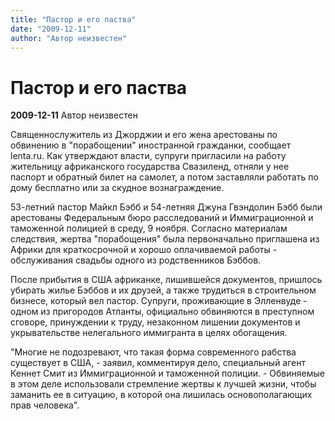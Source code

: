 ```yaml
---
title: "Пастор и его паства"
date: "2009-12-11"
author: "Автор неизвестен"
---
```


# Пастор и его паства

**2009-12-11** Автор неизвестен

Священнослужитель из Джорджии и его жена арестованы по обвинению в "порабощении" иностранной гражданки, сообщает lenta.ru. Как утверждают власти, супруги пригласили на работу жительницу африканского государства Свазиленд, отняли у нее паспорт и обратный билет на самолет, а потом заставляли работать по дому бесплатно или за скудное вознаграждение.

53-летний пастор Майкл Бэбб и 54-летняя Джуна Гвэндолин Бэбб были арестованы Федеральным бюро расследований и Иммиграционной и таможенной полицией в среду, 9 ноября. Согласно материалам следствия, жертва "порабощения" была первоначально приглашена из Африки для краткосрочной и хорошо оплачиваемой работы - обслуживания свадьбы одного из родственников Бэббов.

После прибытия в США африканке, лишившейся документов, пришлось убирать жилье Бэббов и их друзей, а также трудиться в строительном бизнесе, который вел пастор. Супруги, проживающие в Элленвуде - одном из пригородов Атланты, официально обвиняются в преступном сговоре, принуждении к труду, незаконном лишении документов и укрывательстве нелегального иммигранта в целях обогащения.

"Многие не подозревают, что такая форма современного рабства существует в США, - заявил, комментируя дело, специальный агент Кеннет Смит из Иммиграционной и таможенной полиции. - Обвиняемые в этом деле использовали стремление жертвы к лучшей жизни, чтобы заманить ее в ситуацию, в которой она лишилась основополагающих прав человека".